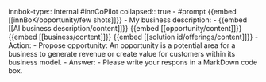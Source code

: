 innbok-type:: internal
#innCoPilot
collapsed:: true
	- #prompt {{embed [[innBoK/opportunity/few shots]]}}
		- My business description:
		- {{embed [[AI business description/content]]}} {{embed [[opportunity/content]]}} {{embed [[business/content]]}} {{embed [[solution id/offerings/content]]}}
		- Action:
		- Propose opportunity: An opportunity is a potential area for a business to generate revenue or create value for customers within its business model.
		- Answer:
		- Please write your respons in a MarkDown code box.



